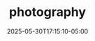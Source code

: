 ---
title: 'photography'
date: '2025-05-30T17:15:10-05:00'
draft: false
full_width_gallery: true
---